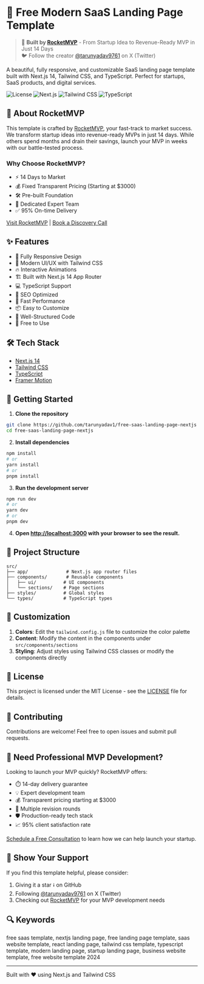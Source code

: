 # 🚀 Free Modern SaaS Landing Page Template

> 🏢 **Built by [RocketMVP](https://www.rocketmvp.io)** - From Startup Idea to Revenue-Ready MVP in Just 14 Days  
> 🐦 Follow the creator [@tarunyadav9761](https://x.com/tarunyadav9761) on X (Twitter)

A beautiful, fully responsive, and customizable SaaS landing page template built with Next.js 14, Tailwind CSS, and TypeScript. Perfect for startups, SaaS products, and digital services.

![License](https://img.shields.io/badge/license-MIT-blue.svg)
![Next.js](https://img.shields.io/badge/Next.js-14-black)
![Tailwind CSS](https://img.shields.io/badge/Tailwind_CSS-v3-38B2AC)
![TypeScript](https://img.shields.io/badge/TypeScript-v5-007ACC)

## 💼 About RocketMVP

This template is crafted by [RocketMVP](https://www.rocketmvp.io), your fast-track to market success. We transform startup ideas into revenue-ready MVPs in just 14 days. While others spend months and drain their savings, launch your MVP in weeks with our battle-tested process.

### Why Choose RocketMVP?

- ⚡ 14 Days to Market
- 💰 Fixed Transparent Pricing (Starting at $3000)
- 🛠️ Pre-built Foundation
- 👥 Dedicated Expert Team
- ✅ 95% On-time Delivery

[Visit RocketMVP](https://www.rocketmvp.io) | [Book a Discovery Call](https://www.rocketmvp.io)

## ✨ Features

- 📱 Fully Responsive Design
- 🎨 Modern UI/UX with Tailwind CSS
- 🔥 Interactive Animations
- 🏗️ Built with Next.js 14 App Router
- 💻 TypeScript Support
- 🎯 SEO Optimized
- 🚀 Fast Performance
- 📦 Easy to Customize
- 🔧 Well-Structured Code
- 🎉 Free to Use

## 🛠️ Tech Stack

- [Next.js 14](https://nextjs.org/)
- [Tailwind CSS](https://tailwindcss.com/)
- [TypeScript](https://www.typescriptlang.org/)
- [Framer Motion](https://www.framer.com/motion/)

## 🚀 Getting Started

1. **Clone the repository**

```bash
git clone https://github.com/tarunyadav1/free-saas-landing-page-nextjs
cd free-saas-landing-page-nextjs
```

2. **Install dependencies**

```bash
npm install
# or
yarn install
# or
pnpm install
```

3. **Run the development server**

```bash
npm run dev
# or
yarn dev
# or
pnpm dev
```

4. **Open [http://localhost:3000](http://localhost:3000) with your browser to see the result.**

## 📁 Project Structure

```
src/
├── app/              # Next.js app router files
├── components/       # Reusable components
│   ├── ui/          # UI components
│   └── sections/    # Page sections
├── styles/          # Global styles
└── types/           # TypeScript types
```

## 🎨 Customization

1. **Colors**: Edit the `tailwind.config.js` file to customize the color palette
2. **Content**: Modify the content in the components under `src/components/sections`
3. **Styling**: Adjust styles using Tailwind CSS classes or modify the components directly

## 📝 License

This project is licensed under the MIT License - see the [LICENSE](LICENSE) file for details.

## 🤝 Contributing

Contributions are welcome! Feel free to open issues and submit pull requests.

## 🎯 Need Professional MVP Development?

Looking to launch your MVP quickly? RocketMVP offers:

- ⏱️ 14-day delivery guarantee
- 💡 Expert development team
- 💰 Transparent pricing starting at $3000
- 🔄 Multiple revision rounds
- 🛡️ Production-ready tech stack
- 📈 95% client satisfaction rate

[Schedule a Free Consultation](https://www.rocketmvp.io) to learn how we can help launch your startup.

## 🌟 Show Your Support

If you find this template helpful, please consider:

1. Giving it a star ⭭ on GitHub
2. Following [@tarunyadav9761](https://x.com/tarunyadav9761) on X (Twitter)
3. Checking out [RocketMVP](https://www.rocketmvp.io) for your MVP development needs

## 🔍 Keywords

free saas template, nextjs landing page, free landing page template, saas website template, react landing page, tailwind css template, typescript template, modern landing page, startup landing page, business website template, free website template 2024

---

Built with ❤️ using Next.js and Tailwind CSS
